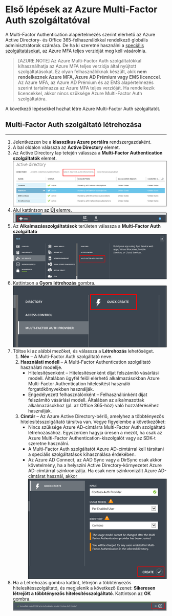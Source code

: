 <properties 
    pageTitle="Első lépések a Microsoft Azure Multi-Factor Auth szolgáltatóval" 
    description="Megtudhatja, hogyan hozhat létre Azure Multi-Factor Auth szolgáltatót." 
    services="multi-factor-authentication" 
    documentationCenter="" 
    authors="billmath" 
    manager="stevenpo" 
    editor="curtand"/>

<tags 
    ms.service="multi-factor-authentication" 
    ms.workload="identity" 
    ms.tgt_pltfrm="na" 
    ms.devlang="na" 
    ms.topic="get-started-article" 
    ms.date="05/12/2016" 
    ms.author="billmath"/>



# Első lépések az Azure Multi-Factor Auth szolgáltatóval
A Multi-Factor Authentication alapértelmezés szerint elérhető az Azure Active Directory- és Office 365-felhasználókkal rendelkező globális adminisztrátorok számára. De ha ki szeretné használni a [speciális szolgáltatásokat](multi-factor-authentication-whats-next.md), az Azure MFA teljes verzióját meg kell vásárolnia. 

> [AZURE.NOTE]  Az Azure Multi-Factor Auth szolgáltatókkal kihasználhatja az Azure MFA teljes verziója által nyújtott szolgáltatásokat. Ez olyan felhasználóknak készült, akik **nem rendelkeznek Azure MFA, Azure AD Prémium vagy EMS licenccel**.  Az Azure MFA, az Azure AD Prémium és az EMS alapértelmezés szerint tartalmazza az Azure MFA teljes verzióját.  Ha rendelkezik licencekkel, akkor nincs szüksége Azure Multi-Factor Auth szolgáltatóra. 
 
A következő lépésekkel hozhat létre Azure Multi-Factor Auth szolgáltatót.

## Multi-Factor Auth szolgáltató létrehozása
--------------------------------------------------------------------------------

1. Jelentkezzen be a **klasszikus Azure portálra** rendszergazdaként.
2. A bal oldalon válassza az **Active Directory** elemet.
3. Az Active Directory lap tetején válassza a **Multi-Factor Authentication szolgáltatók** elemet.
![MFA-szolgáltató létrehozása](./media/multi-factor-authentication-get-started-auth-provider/authprovider1.png)
4. Alul kattintson az **Új** elemre.
![MFA-szolgáltató létrehozása](./media/multi-factor-authentication-get-started-auth-provider/authprovider2.png)
5. Az **Alkalmazásszolgáltatások** területen válassza a **Multi-Factor Auth szolgáltató**
![MFA-szolgáltató létrehozása elemet](./media/multi-factor-authentication-get-started-auth-provider/authprovider3.png)
6. Kattintson a **Gyors létrehozás** gombra.
![MFA-szolgáltató létrehozása](./media/multi-factor-authentication-get-started-auth-provider/authprovider4.png)
5. Töltse ki az alábbi mezőket, és válassza a **Létrehozás** lehetőséget.
    1. **Név** – A Multi-Factor Auth szolgáltató neve.
    2. **Használati modell** – A Multi-Factor Authentication szolgáltató használati modellje.
        - Hitelesítésenként – Hitelesítésenként díjat felszámító vásárlási modell. Általában ügyfél felől elérhető alkalmazásokban Azure Multi-Factor Authentication hitelesítést használó forgatókönyvekben használják.
        - Engedélyezett felhasználónként – Felhasználónként díjat felszámító vásárlási modell. Általában az alkalmazottak alkalmazásokhoz (pl. az Office 365-höz) való hozzáféréséhez használják.
    2. **Címtár** – Az Azure Active Directory-bérlő, amelyhez a többtényezős hitelesítésszolgáltató társítva van. Vegye figyelembe a következőket:
        - Nincs szüksége Azure AD-címtárra Multi-Factor Auth szolgáltató létrehozásához.  Egyszerűen hagyja üresen a mezőt, ha csak az Azure Multi-Factor Authentication-kiszolgálót vagy az SDK-t szeretne használni.
        - A Multi-Factor Auth szolgáltatót Azure AD-címtárral kell társítani a speciális szolgáltatások kihasználása érdekében.
        - Az Azure AD Connect, az AAD Sync vagy a DirSync csak akkor követelmény, ha a helyszíni Active Directory-környezetet Azure AD-címtárral szinkronizálja.  Ha csak nem szinkronizált Azure AD-címtárat használ, akkor ![MFA-szolgáltató létrehozása](./media/multi-factor-authentication-get-started-auth-provider/authprovider5.png)    
5. Ha a Létrehozás gombra kattint, létrejön a többtényezős hitelesítésszolgáltató, és megjelenik a következő üzenet: **Sikeresen létrejött a többtényezős hitelesítésszolgáltató**. Kattintson az **OK** gombra.
![MFA-szolgáltató létrehozása](./media/multi-factor-authentication-get-started-auth-provider/authprovider6.png)    


<!--HONumber=jun16_HO2-->


